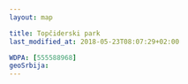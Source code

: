 ```yaml
---
layout: map

title: Topčiderski park
last_modified_at: 2018-05-23T08:07:29+02:00

WDPA: [555588968]
geoSrbija:
---
```

